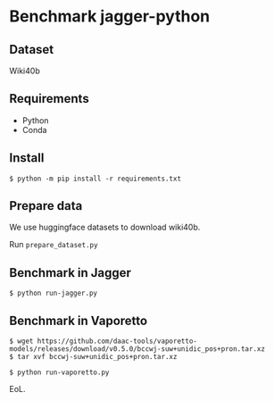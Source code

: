 # Benchmark jagger-python

## Dataset 

Wiki40b

## Requirements

* Python
* Conda

## Install

```
$ python -m pip install -r requirements.txt
```

## Prepare data

We use huggingface datasets to download wiki40b.

Run `prepare_dataset.py`


## Benchmark in Jagger

```
$ python run-jagger.py
```

## Benchmark in Vaporetto

```
$ wget https://github.com/daac-tools/vaporetto-models/releases/download/v0.5.0/bccwj-suw+unidic_pos+pron.tar.xz
$ tar xvf bccwj-suw+unidic_pos+pron.tar.xz
```

```
$ python run-vaporetto.py
```

EoL.
